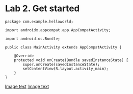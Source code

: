 # **Lab 2. Get started**

```
package com.example.helloworld;

import androidx.appcompat.app.AppCompatActivity;

import android.os.Bundle;

public class MainActivity extends AppCompatActivity {

    @Override
    protected void onCreate(Bundle savedInstanceState) {
        super.onCreate(savedInstanceState);
        setContentView(R.layout.activity_main);
    }
}
```

[Image text](https://github.com/863320295/app/blob/main/lab2_Get%20started/img/p1.png)
[Image text](https://github.com/863320295/app/blob/main/lab2_Get%20started/img/p2.png)